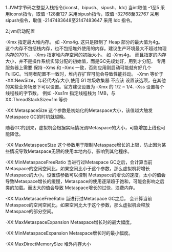 1.JVM字节码之整型入栈指令(iconst、bipush、sipush、ldc)
	当int取值 -1至5 采用iconst指令，取值 -128至127 采用bipush指令，取值 -32768至32767 采用sipush指令，取值 -2147483648至2147483647 采用 ldc 指令。

2.jvm启动配置

-Xmx  指定最大堆内存。 如 -Xmx4g. 这只是限制了 Heap 部分的最大值为4g。这个内存不包括栈内存，也不包括堆外使用的内存。建议生产环境最大不超过物理			内存的70%。
-Xms  指定堆内存空间的初始大小。 如 -Xms4g。 而且指定的内存大小，并不是操作系统实际分配的初始值，而是GC先规划好，用到才分配。 专用服务器上需要			保持 –Xms 和 –Xmx 一致，否则应用刚启动可能就有好几个 FullGC。当两者配置不一致时，堆内存扩容可能会导致性能抖动。
-Xmn  等价于 -XX:NewSize，年轻代内存大小,使用 G1 垃圾收集器 不应该 设置该选项，在其他的某些业务场景下可以设置。官方建议设置为 -Xmx 的 1/2 ~ 1/4.
-Xss    设置每个线程栈的字节数。 例如 -Xss1m 指定线程栈为 1MB，与XX:ThreadStackSize=1m 等价

-XX:MetaspaceSize		这个参数是初始化的Metaspace大小，该值越大触发Metaspace GC的时机就越晚。

​			随着GC的到来，虚拟机会根据实际情况调Metaspace的大小，可能增加上线也可能降低。

-XX:MaxMetaspaceSize		这个参数用于限制Metaspace增长的上限，防止因为某些情况导致Metaspace无限的使用本地内存，影响到其他程序。

-XX:MinMetaspaceFreeRatio		当进行过Metaspace GC之后，会计算当前Metaspace的空闲空间比，如果空闲比小于这个参数，那么虚拟机将增长Metaspace的大小。设置该参数可以控制		Metaspace的增长的速度，太小的值会导致Metaspace增长的缓慢，Metaspace的使用逐渐趋于饱和，可能会影响之后类的加载。而太大的值会导致                          Metaspace增长的过快，浪费内存。

-XX:MaxMetasaceFreeRatio
当进行过Metaspace GC之后， 会计算当前Metaspace的空闲空间比，如果空闲比大于这个参数，那么虚拟机会释放Metaspace的部分空间。

-XX:MaxMetaspaceExpansion		Metaspace增长时的最大幅度。

-XX:MinMetaspaceExpansion		Metaspace增长时的最小幅度。

-XX:MaxDirectMemorySize 堆外内存大小